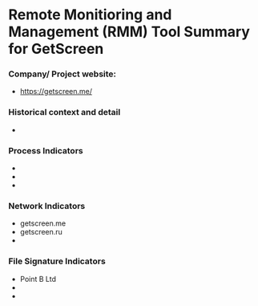 # Remote Monitioring and Management (RMM) Tool Summary for GetScreen

### Company/ Project website:
- https://getscreen.me/

### Historical context and detail
- 

### Process Indicators
- 
- 
- 

### Network Indicators
- getscreen.me
- getscreen.ru
-

### File Signature Indicators
- Point B Ltd
-
-

